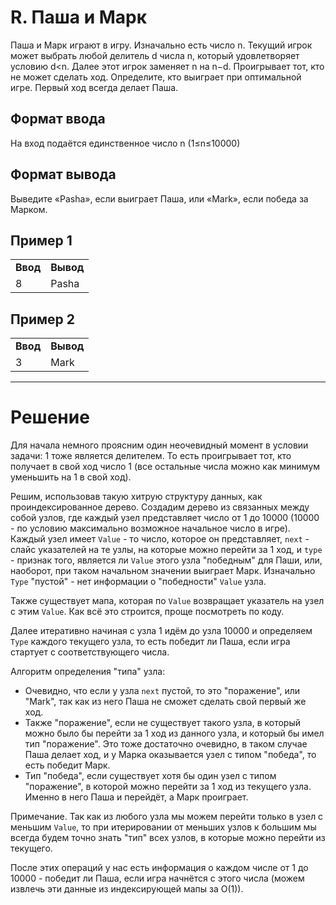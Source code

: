 # R. Паша и Марк

Паша и Марк играют в игру. Изначально есть число n. Текущий игрок может выбрать любой делитель d числа n, который удовлетворяет условию d<n. Далее этот игрок заменяет n на n−d. Проигрывает тот, кто не может сделать ход. Определите, кто выиграет при оптимальной игре. Первый ход всегда делает Паша.

## Формат ввода

На вход подаётся единственное число n (1≤n≤10000)

## Формат вывода

Выведите «Pasha», если выиграет Паша, или «Mark», если победа за Марком.

## Пример 1
<table>
<tr><td><b>Ввод</b></td><td><b>Вывод</b></td></tr>
<tr><td>8</td><td>Pasha</td></tr>
</table>

## Пример 2
<table>
<tr><td><b>Ввод</b></td><td><b>Вывод</b></td></tr>
<tr><td>3</td><td>Mark</td></tr>
</table>

---

# Решение

Для начала немного проясним один неочевидный момент в условии задачи: 1 тоже является делителем. То есть проигрывает тот, кто получает в свой ход число 1 (все остальные числа можно как минимум уменьшить на 1 в свой ход).

Решим, использовав такую хитрую структуру данных, как проиндексированное дерево. Создадим дерево из связанных между собой узлов, где каждый узел представляет число от 1 до 10000 (10000 - по условию максимально возможное начальное число в игре). Каждый узел имеет `Value` - то число, которое он представляет, `next` - слайс указателей на те узлы, на которые можно перейти за 1 ход, и `type` - признак того, является ли `Value` этого узла "победным" для Паши, или, наоборот, при таком начальном значении выиграет Марк. Изначально `Type` "пустой" - нет информации о "победности" `Value` узла.

Также существует мапа, которая по `Value` возвращает указатель на узел с этим `Value`. Как всё это строится, проще посмотреть по коду.

Далее итеративно начиная с узла 1 идём до узла 10000 и определяем `Type` каждого текущего узла, то есть победит ли Паша, если игра стартует с соответствующего числа.

Алгоритм определения "типа" узла:

* Очевидно, что если у узла `next` пустой, то это "поражение", или "Mark", так как из него Паша не сможет сделать свой первый же ход.
* Также "поражение", если не существует такого узла, в который можно было бы перейти за 1 ход из данного узла, и который бы имел тип "поражение". Это тоже достаточно очевидно, в таком случае Паша делает ход, и у Марка оказывается узел с типом "победа", то есть победит Марк.
* Тип "победа", если существует хотя бы один узел с типом "поражение", в которой можно перейти за 1 ход из текущего узла. Именно в него Паша и перейдёт, а Марк проиграет.

Примечание. Так как из любого узла мы можем перейти только в узел с меньшим `Value`, то при итерировании от меньших узлов к большим мы всегда будем точно знать "тип" всех узлов, в которые можно перейти из текущего.

После этих операций у нас есть информация о каждом числе от 1 до 10000 - победит ли Паша, если игра начнётся с этого числа (можем извлечь эти данные из индексирующей мапы за O(1)).
